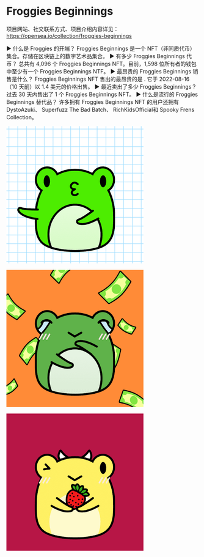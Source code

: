 # Froggies Beginnings

项目网站、社交联系方式、项目介绍内容详见：https://opensea.io/collection/froggies-beginnings

▶ 什么是 Froggies 的开端？
Froggies Beginnings 是一个 NFT（非同质代币）集合。存储在区块链上的数字艺术品集合。
▶ 有多少 Froggies Beginnings 代币？
总共有 4,096 个 Froggies Beginnings NFT。目前，1,598 位所有者的钱包中至少有一个 Froggies Beginnings NTF。
▶ 最昂贵的 Froggies Beginnings 销售是什么？
Froggies Beginnings NFT 售出的最昂贵的是 . 它于 2022-08-16（10 天前）以 1.4 美元的价格出售。
▶ 最近卖出了多少 Froggies Beginnings？
过去 30 天内售出了 1 个 Froggies Beginnings NFT。
▶ 什么是流行的 Froggies Beginnings 替代品？
许多拥有 Froggies Beginnings NFT 的用户还拥有 DystoAzuki、 Superfuzz The Bad Batch、 RichKidsOfficial和 Spooky Frens Collection。

![nft](01.png)

![nft](02.png)

![nft](03.png)



